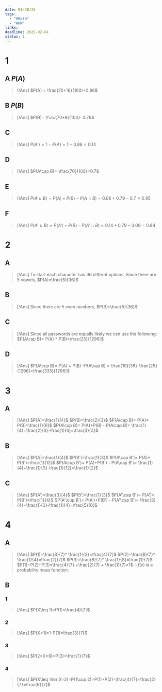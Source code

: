 ```yaml
---
date: 01/30/25
tags:
  - "#Math"
  - "#HW"
links: 
deadline: 2025-02-04
status: 1
---
```

# 1
## A $P(A)$
> [!Ans]
> $P(A) = \frac{70+16}{100}=0.86$

## B $P(B)$
> [!Ans]
> $P(B)= \frac{70+9}{100}=0.79$

## C
> [!Ans]
> $P(A')=1-P(A)=1-0.86=0.14$

## D
> [!Ans]
> $P(A\cap B)= \frac{70}{100}=0.7$ 

## E
> [!Ans]
> $P(A\cup B)= P(A)+P(B)-P(A\cap B)= 0.86 + 0.79 -0.7 = 0.95$

## F
> [!Ans]
> $P(A'\cup B)= P(A')+P(B)-P(A'\cap B)= 0.14+0.79-0.09 = 0.84$

# 2
## A
> [!Ans]
> To start each character has 36 differnt options.
> Since there are 5 vowels,
> $P(A)=\frac{5}{36}$

## B
> [!Ans]
> Since there are 5 even numbers,
> $P(B)=\frac{5}{36}$

## C
> [!Ans]
> Since all passwords are equally likely we can use the following:
> $P(A\cap B)= P(A) * P(B)=\frac{25}{1296}$

## D
> [!Ans]
> $P(A\cup B)= P(A) + P(B) -P(A\cap B) = \frac{10}{36}-\frac{25}{1296}=\frac{335}{1296}$

# 3
## A
> [!Ans]
> $P(A)=\frac{1}{4}$
> $P(B)=\frac{2}{3}$
> $P(A\cap B)= P(A)* P(B)=\frac{1}{6}$
> $P(A\cup B)= P(A)+P(B) - P(A\cap B)= \frac{1}{4}+\frac{2}{3}-\frac{1}{6}=\frac{3}{4}$

## B
> [!Ans]
> $P(A)=\frac{1}{4}$
> $P(B')=\frac{1}{3}$
> $P(A\cap B')= P(A)* P(B')=\frac{1}{12}$
> $P(A\cup B')= P(A)+P(B') - P(A\cap B')= \frac{1}{4}+\frac{1}{3}-\frac{1}{12}=\frac{1}{2}$

## C
> [!Ans]
> $P(A')=\frac{3}{4}$
> $P(B')=\frac{1}{3}$
> $P(A'\cap B')= P(A')* P(B')=\frac{1}{4}$
> $P(A'\cup B')= P(A')+P(B') - P(A'\cap B')= \frac{3}{4}+\frac{1}{3}-\frac{1}{4}=\frac{5}{6}$

# 4
## A
> [!Ans]
> $P(1)=\frac{8}{7}* \frac{1}{2}=\frac{4}{7}$
> $P(2)=\frac{8}{7}* \frac{1}{4}=\frac{2}{7}$
> $P(3)=\frac{8}{7}* \frac{1}{8}=\frac{1}{7}$
> $P(1)+P(2)+P(3)=\frac{4}{7} +\frac{2}{7} + \frac{1}{7}=1$
> $\therefore f(x)$ is a probability mass function.

## B
### 1
> [!Ans]
> $P(X\leq 1)=P(1)=\frac{4}{7}$

### 2
> [!Ans]
> $P(X>1)=1-P(1)=\frac{3}{7}$

### 3
> [!Ans]
> $P(2<X<6)=P(3)=\frac{1}{7}$

### 4
> [!Ans]
> $P(X\leq 1\lor X=2)=P(1\cup 2)=P(1)+P(2)=\frac{4}{7}+\frac{2}{7}=\frac{6}{7}$

